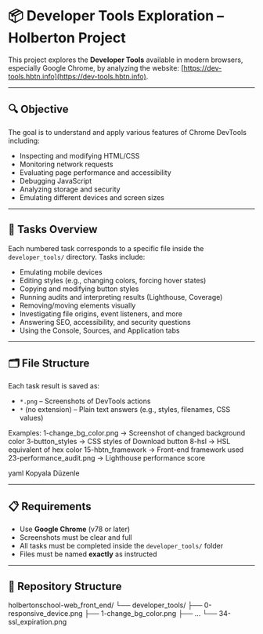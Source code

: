 # 📦 Developer Tools Exploration – Holberton Project

This project explores the **Developer Tools** available in modern browsers, especially Google Chrome, by analyzing the website: [https://dev-tools.hbtn.info](https://dev-tools.hbtn.info).

---

## 🔍 Objective

The goal is to understand and apply various features of Chrome DevTools including:

- Inspecting and modifying HTML/CSS
- Monitoring network requests
- Evaluating page performance and accessibility
- Debugging JavaScript
- Analyzing storage and security
- Emulating different devices and screen sizes

---

## 🧪 Tasks Overview

Each numbered task corresponds to a specific file inside the `developer_tools/` directory. Tasks include:

- Emulating mobile devices
- Editing styles (e.g., changing colors, forcing hover states)
- Copying and modifying button styles
- Running audits and interpreting results (Lighthouse, Coverage)
- Removing/moving elements visually
- Investigating file origins, event listeners, and more
- Answering SEO, accessibility, and security questions
- Using the Console, Sources, and Application tabs

---

## 🗂️ File Structure

Each task result is saved as:

- `*.png` – Screenshots of DevTools actions
- `*` (no extension) – Plain text answers (e.g., styles, filenames, CSS values)

Examples:
1-change_bg_color.png → Screenshot of changed background color
3-button_styles → CSS styles of Download button
8-hsl → HSL equivalent of hex color
15-hbtn_framework → Front-end framework used
23-performance_audit.png → Lighthouse performance score

yaml
Kopyala
Düzenle

---

## 📋 Requirements

- Use **Google Chrome** (v78 or later)
- Screenshots must be clear and full
- All tasks must be completed inside the `developer_tools/` folder
- Files must be named **exactly** as instructed

---

## 📁 Repository Structure

holbertonschool-web_front_end/
└── developer_tools/
├── 0-responsive_device.png
├── 1-change_bg_color.png
├── ...
└── 34-ssl_expiration.png